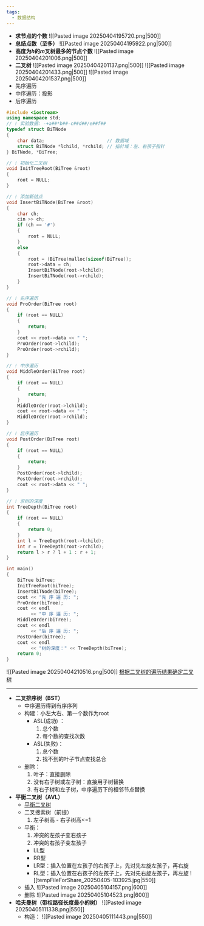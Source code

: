 ```yaml
---
tags:
  - 数据结构
---
```

- **求节点的个数**
![[Pasted image 20250404195720.png|500]]
- **总结点数（至多）**
![[Pasted image 20250404195922.png|500]]
- **高度为$h$的$m$叉树最多的节点个数**
![[Pasted image 20250404201006.png|500]]
- **二叉树**
![[Pasted image 20250404201137.png|500]]
	![[Pasted image 20250404201433.png|500]]
	![[Pasted image 20250404201537.png|500]]
- 先序遍历
- 中序遍历：投影
- 后序遍历
```cpp
#include <iostream>
using namespace std;
// ! 实验数据: -+a##*b##-c##d##/e##f##
typedef struct BiTNode
{
    char data;                       // 数据域
    struct BiTNode *lchild, *rchild; // 指针域：左、右孩子指针
} BiTNode, *BiTree;

// ! 初始化二叉树
void InitTreeRoot(BiTree &root)
{
    root = NULL;
}

// ! 添加新结点
void InsertBiTNode(BiTree &root)
{
    char ch;
    cin >> ch;
    if (ch == '#')
    {
        root = NULL;
    }
    else
    {
        root = (BiTree)malloc(sizeof(BiTree));
        root->data = ch;
        InsertBiTNode(root->lchild);
        InsertBiTNode(root->rchild);
    }
}

// ! 先序遍历
void ProOrder(BiTree root)
{
    if (root == NULL)
    {
        return;
    }
    cout << root->data << " ";
    ProOrder(root->lchild);
    ProOrder(root->rchild);
}

// ! 中序遍历
void MiddleOrder(BiTree root)
{
    if (root == NULL)
    {
        return;
    }
    MiddleOrder(root->lchild);
    cout << root->data << " ";
    MiddleOrder(root->rchild);
}

// ! 后序遍历
void PostOrder(BiTree root)
{
    if (root == NULL)
    {
        return;
    }
    PostOrder(root->lchild);
    PostOrder(root->rchild);
    cout << root->data << " ";
}

// ! 求树的深度
int TreeDepth(BiTree root)
{
    if (root == NULL)
    {
        return 0;
    }
    int l = TreeDepth(root->lchild);
    int r = TreeDepth(root->rchild);
    return l > r ? l + 1 : r + 1;
}

int main()
{
    BiTree biTree;
    InitTreeRoot(biTree);
    InsertBiTNode(biTree);
    cout << "先 序 遍 历: ";
    ProOrder(biTree);
    cout << endl
         << "中 序 遍 历: ";
    MiddleOrder(biTree);
    cout << endl
         << "后 序 遍 历: ";
    PostOrder(biTree);
    cout << endl
         << "树的深度：" << TreeDepth(biTree);
    return 0;
}
```
![[Pasted image 20250404210516.png|500]]
[根据二叉树的遍历结果确定二叉树](https://www.bilibili.com/video/BV1p54y197jd/?spm_id_from=333.337.search-card.all.click&vd_source=3d2791294cba8bd1dc5967d7f4d7dbcd)

---
- **二叉排序树（BST）**
	- 中序遍历得到有序序列
	- 构建：小左大右、第一个数作为root
		- ASL(成功) ：
			1. 总个数
			2. 每个数的查找次数
		- ASL(失败)：
			1. 总个数
			2. 找不到的叶子节点查找总合
	- 删除：
		1. 叶子：直接删除
		2. 没有右子树或左子树：直接用子树替换
		3. 有右子树和左子树，中序遍历下的相邻节点替换
- **平衡二叉树（AVL）**
	- [平衡二叉树](https://blog.csdn.net/m0_37914588/article/details/103754959)
	- 二叉搜索树（前提）
		1. 左子树高 - 右子树高<=1
	- 平衡：
		1. 冲突的左孩子变右孩子
		2. 冲突的右孩子变左孩子
		- LL型
		- RR型
		- LR型：插入位置在左孩子的右孩子上，先对先左旋左孩子，再右旋
		- RL型：插入位置在右孩子的左孩子上，先对先右旋左孩子，再左旋
		![[tempFileForShare_20250405-103925.jpg|550]]
	- 插入
	![[Pasted image 20250405104157.png|600]]
	- 删除
	![[Pasted image 20250405104523.png|600]]
- **哈夫曼树（带权路径长度最小的树）**
		![[Pasted image 20250405111338.png|550]]
	- 构造：
		![[Pasted image 20250405111443.png|550]]
